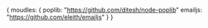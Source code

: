 {
	moudles: {
		poplib: "https://github.com/ditesh/node-poplib"
		emailjs: "https://github.com/eleith/emailjs"
	}
}